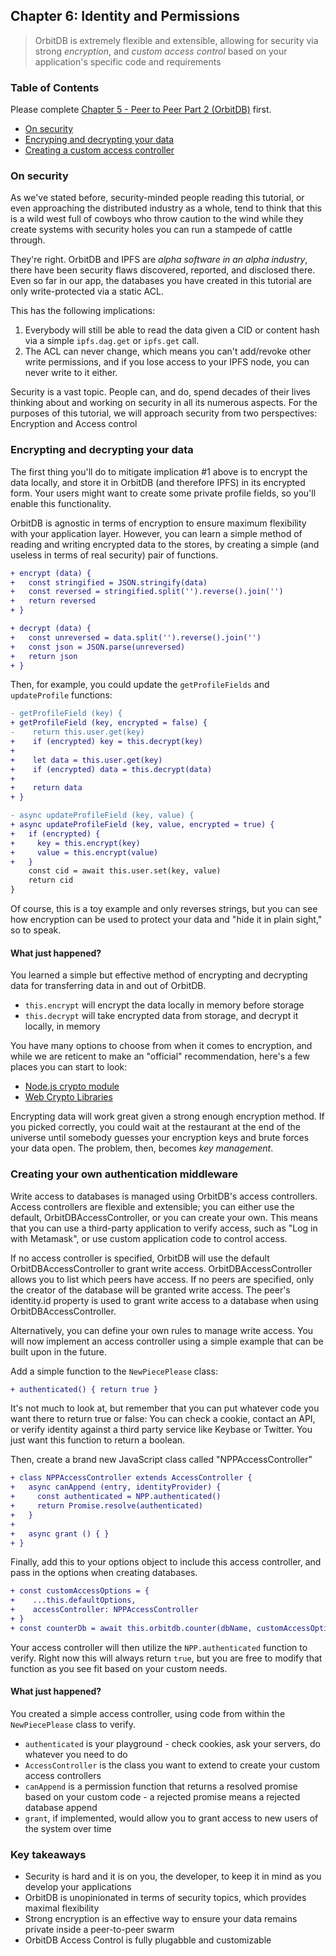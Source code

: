 ## Chapter 6: Identity and Permissions

> OrbitDB is extremely flexible and extensible, allowing for security via strong _encryption_, and _custom access control_ based on your application's specific code and requirements

<div>
  <h3>Table of Contents</h3>

Please complete [Chapter 5 - Peer to Peer Part 2 (OrbitDB)](./05_P2P_Part_2.md) first.

- [On security](#on-security)
- [Encryping and decrypting your data](#encrypting-and-decrypting-your-data)
- [Creating a custom access controller](#creating-a-custom-access-controller)

</div>

### On security

As we've stated before, security-minded people reading this tutorial, or even approaching the distributed industry as a whole, tend to think that this is a wild west full of cowboys who throw caution to the wind while they create systems with security holes you can run a stampede of cattle through.

They're right. OrbitDB and IPFS are _alpha software in an alpha industry_, there have been security flaws discovered, reported, and disclosed there. Even so far in our app, the databases you have created in this tutorial are only write-protected via a static ACL.

This has the following implications:

1. Everybody will still be able to read the data given a CID or content hash via a simple `ipfs.dag.get` or `ipfs.get` call.
2. The ACL can never change, which means you can't add/revoke other write permissions, and if you lose access to your IPFS node, you can never write to it either.

Security is a vast topic. People can, and do, spend decades of their lives thinking about and working on security in all its numerous aspects. For the purposes of this tutorial, we will approach security from two perspectives: Encryption and Access control

### Encrypting and decrypting your data

The first thing you'll do to mitigate implication #1 above is to encrypt the data locally, and store it in OrbitDB (and therefore IPFS) in its encrypted form. Your users might want to create some private profile fields, so you'll enable this functionality.

OrbitDB is agnostic in terms of encryption to ensure maximum flexibility with your application layer. However, you can learn a simple method of reading and writing encrypted data to the stores, by creating a simple (and useless in terms of real security) pair of functions.

```diff
+ encrypt (data) {
+   const stringified = JSON.stringify(data)
+   const reversed = stringified.split('').reverse().join('')
+   return reversed
+ }

+ decrypt (data) {
+   const unreversed = data.split('').reverse().join('')
+   const json = JSON.parse(unreversed)
+   return json
+ }
```

Then, for example, you could update the `getProfileFields` and `updateProfile` functions:

```diff
- getProfileField (key) {
+ getProfileField (key, encrypted = false) {
-    return this.user.get(key)
+    if (encrypted) key = this.decrypt(key)
+
+    let data = this.user.get(key)
+    if (encrypted) data = this.decrypt(data)
+
+    return data
+ }

- async updateProfileField (key, value) {
+ async updateProfileField (key, value, encrypted = true) {
+   if (encrypted) {
+     key = this.encrypt(key)
+     value = this.encrypt(value)
+   }
    const cid = await this.user.set(key, value)
    return cid
}
```

Of course, this is a toy example and only reverses strings, but you can see how encryption can be used to protect your data and "hide it in plain sight," so to speak.

#### What just happened?

You learned a simple but effective method of encrypting and decrypting data for transferring data in and out of OrbitDB.

- `this.encrypt` will encrypt the data locally in memory before storage
- `this.decrypt` will take encrypted data from storage, and decrypt it locally, in memory

You have many options to choose from when it comes to encryption, and while we are reticent to make an "official" recommendation, here's a few places you can start to look:

- [Node.js crypto module](https://nodejs.org/api/crypto.html)
- [Web Crypto Libraries](https://developer.mozilla.org/en-US/docs/Web/API/Web_Crypto_API)

Encrypting data will work great given a strong enough encryption method. If you picked correctly, you could wait at the restaurant at the end of the universe until somebody guesses your encryption keys and brute forces your data open. The problem, then, becomes _key management_.

### Creating your own authentication middleware

Write access to databases is managed using OrbitDB's access controllers. Access controllers are flexible and extensible; you can either use the default, OrbitDBAccessController, or you can create your own. This means that you can use a third-party application to verify access, such as "Log in with Metamask", or use custom application code to control access.

If no access controller is specified, OrbitDB will use the default OrbitDBAccessController to grant write access. OrbitDBAccessController allows you to list which peers have access. If no peers are specified, only the creator of the database will be granted write access. The peer's identity.id property is used to grant write access to a database when using OrbitDBAccessController.

Alternatively, you can define your own rules to manage write access. You will now implement an access controller using a simple example that can be built upon in the future.

Add a simple function to the `NewPiecePlease` class:

```diff
+ authenticated() { return true }
```

It's not much to look at, but remember that you can put whatever code you want there to return true or false: You can check a cookie, contact an API, or verify identity against a third party service like Keybase or Twitter. You just want this function to return a boolean.

Then, create a brand new JavaScript class called "NPPAccessController"

```diff
+ class NPPAccessController extends AccessController {
+   async canAppend (entry, identityProvider) {
+     const authenticated = NPP.authenticated()
+     return Promise.resolve(authenticated)
+   }
+
+   async grant () { }
+ }
```

Finally, add this to your options object to include this access controller, and pass in the options when creating databases.

```diff
+ const customAccessOptions = {
+    ...this.defaultOptions,
+    accessController: NPPAccessController
+ }
+ const counterDb = await this.orbitdb.counter(dbName, customAccessOptions)
```

Your access controller will then utilize the `NPP.authenticated` function to verify. Right now this will always return `true`, but you are free to modify that function as you see fit based on your custom needs.

#### What just happened?

You created a simple access controller, using code from within the `NewPiecePlease` class to verify.

- `authenticated` is your playground - check cookies, ask your servers, do whatever you need to do
- `AccessController` is the class you want to extend to create your custom access controllers
- `canAppend` is a permission function that returns a resolved promise based on your custom code - a rejected promise means a rejected database append
- `grant`, if implemented, would allow you to grant access to new users of the system over time

### Key takeaways

- Security is hard and it is on you, the developer, to keep it in mind as you develop your applications
- OrbitDB is unopinionated in terms of security topics, which provides maximal flexibility
- Strong encryption is an effective way to ensure your data remains private inside a peer-to-peer swarm
- OrbitDB Access Control is fully plugabble and customizable
